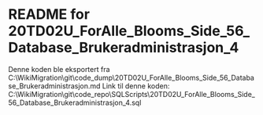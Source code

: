 # README for 20TD02U_ForAlle_Blooms_Side_56_Database_Brukeradministrasjon_4
Denne koden ble eksportert fra C:\WikiMigration\git\code_dump\20TD02U_ForAlle_Blooms_Side_56_Database_Brukeradministrasjon.md
Link til denne koden: C:\WikiMigration\git\code_repo\SQLScripts\20TD02U_ForAlle_Blooms_Side_56_Database_Brukeradministrasjon_4.sql
